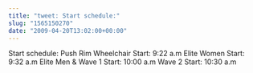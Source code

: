 ```yaml
---
title: "tweet: Start schedule:"
slug: "1565150270"
date: "2009-04-20T13:02:00+00:00"
---
```

Start schedule:
Push Rim Wheelchair Start: 9:22 a.m
Elite Women Start: 9:32 a.m
Elite Men & Wave 1 Start: 10:00 a.m
Wave 2 Start: 10:30 a.m